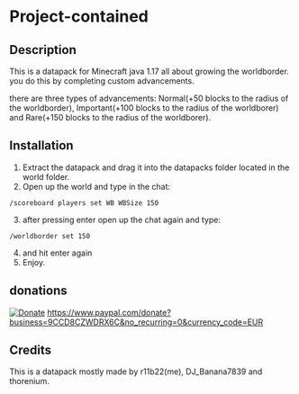 # Project-contained
## Description
This is a datapack for Minecraft java 1.17 all about growing the worldborder. you do this by completing custom advancements. 

there are three types of advancements: Normal(+50 blocks to the radius of the worldborder), Important(+100 blocks to the radius of the worldborer) and Rare(+150 blocks to the radius of the worldborer).
## Installation
1. Extract the datapack and drag it into the datapacks folder located in the world folder.
2. Open up the world and type in the chat:
```
/scoreboard players set WB WBSize 150
```
3. after pressing enter open up the chat again and type:
```
/worldborder set 150
```
4. and hit enter again
5. Enjoy.
## donations
[![Donate](https://img.shields.io/badge/Donate-PayPal-green.svg)](https://www.paypal.com/donate?business=9CCD8CZWDRX6C&no_recurring=0&currency_code=EUR)
https://www.paypal.com/donate?business=9CCD8CZWDRX6C&no_recurring=0&currency_code=EUR
## Credits
This is a datapack mostly made by r11b22(me), DJ_Banana7839 and thorenium.
